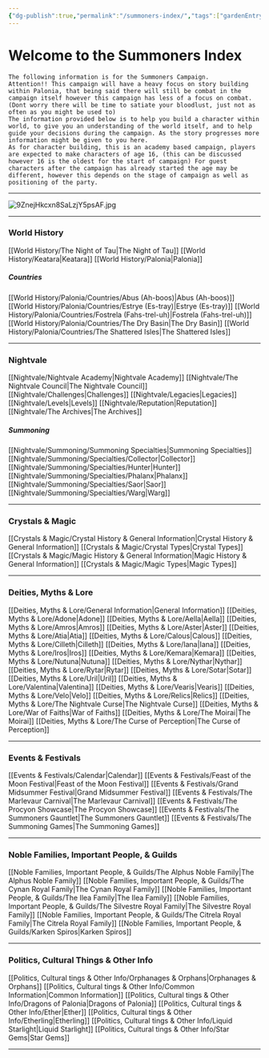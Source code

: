 ```yaml
---
{"dg-publish":true,"permalink":"/summoners-index/","tags":["gardenEntry"]}
---
```


# Welcome to the Summoners Index

	The following information is for the Summoners Campaign. 
	Attention!! This campaign will have a heavy focus on story building within Palonia, that being said there will still be combat in the campaign itself however this campaign has less of a focus on combat. (Dont worry there will be time to satiate your bloodlust, just not as often as you might be used to)
	The information provided below is to help you build a character within world, to give you an understanding of the world itself, and to help guide your decisions during the campaign. As the story progresses more information might be given to you here.
	As for character building, this is an academy based campaign, players are expected to make characters of age 16, (this can be discussed however 16 is the oldest for the start of campaign) For guest characters after the campaign has already started the age may be different, however this depends on the stage of campaign as well as positioning of the party.
	
---
![9ZnejHkcxn8SaLzjY5psAF.jpg](/img/user/Images/9ZnejHkcxn8SaLzjY5psAF.jpg)

---
### World History
[[World History/The Night of Tau\|The Night of Tau]]
[[World History/Keatara\|Keatara]]
[[World History/Palonia\|Palonia]]

##### Countries
[[World History/Palonia/Countries/Abus (Ah-boos)\|Abus (Ah-boos)]]
[[World History/Palonia/Countries/Estrye (Es-tray)\|Estrye (Es-tray)]]
[[World History/Palonia/Countries/Fostrela (Fahs-trel-uh)\|Fostrela (Fahs-trel-uh)]]
[[World History/Palonia/Countries/The Dry Basin\|The Dry Basin]]
[[World History/Palonia/Countries/The Shattered Isles\|The Shattered Isles]]

---
### Nightvale
[[Nightvale/Nightvale Academy\|Nightvale Academy]]
[[Nightvale/The Nightvale Council\|The Nightvale Council]]
[[Nightvale/Challenges\|Challenges]]
[[Nightvale/Legacies\|Legacies]]
[[Nightvale/Levels\|Levels]]
[[Nightvale/Reputation\|Reputation]]
[[Nightvale/The Archives\|The Archives]]

##### Summoning
[[Nightvale/Summoning/Summoning Specialties\|Summoning Specialties]]
[[Nightvale/Summoning/Specialties/Collector\|Collector]]
[[Nightvale/Summoning/Specialties/Hunter\|Hunter]]
[[Nightvale/Summoning/Specialties/Phalanx\|Phalanx]]
[[Nightvale/Summoning/Specialties/Saor\|Saor]]
[[Nightvale/Summoning/Specialties/Warg\|Warg]]

---
### Crystals & Magic
[[Crystals & Magic/Crystal History & General Information\|Crystal History & General Information]]
[[Crystals & Magic/Crystal Types\|Crystal Types]]
[[Crystals & Magic/Magic History & General Information\|Magic History & General Information]]
[[Crystals & Magic/Magic Types\|Magic Types]]

---
### Deities, Myths & Lore
[[Deities, Myths & Lore/General Information\|General Information]]
[[Deities, Myths & Lore/Adone\|Adone]]
[[Deities, Myths & Lore/Aella\|Aella]]
[[Deities, Myths & Lore/Amros\|Amros]]
[[Deities, Myths & Lore/Aster\|Aster]]
[[Deities, Myths & Lore/Atia\|Atia]]
[[Deities, Myths & Lore/Calous\|Calous]]
[[Deities, Myths & Lore/Cilleth\|Cilleth]]
[[Deities, Myths & Lore/Iana\|Iana]]
[[Deities, Myths & Lore/Iros\|Iros]]
[[Deities, Myths & Lore/Kemara\|Kemara]]
[[Deities, Myths & Lore/Nutuna\|Nutuna]]
[[Deities, Myths & Lore/Nythar\|Nythar]]
[[Deities, Myths & Lore/Rytar\|Rytar]]
[[Deities, Myths & Lore/Sotar\|Sotar]]
[[Deities, Myths & Lore/Uril\|Uril]]
[[Deities, Myths & Lore/Valentina\|Valentina]]
[[Deities, Myths & Lore/Vearis\|Vearis]]
[[Deities, Myths & Lore/Velo\|Velo]]
[[Deities, Myths & Lore/Relics\|Relics]]
[[Deities, Myths & Lore/The Nightvale Curse\|The Nightvale Curse]]
[[Deities, Myths & Lore/War of Faiths\|War of Faiths]]
[[Deities, Myths & Lore/The Moirai\|The Moirai]]
[[Deities, Myths & Lore/The Curse of Perception\|The Curse of Perception]]

---
### Events & Festivals
[[Events & Festivals/Calendar\|Calendar]]
[[Events & Festivals/Feast of the Moon Festival\|Feast of the Moon Festival]]
[[Events & Festivals/Grand Midsummer Festival\|Grand Midsummer Festival]]
[[Events & Festivals/The Marlevaur Carnival\|The Marlevaur Carnival]]
[[Events & Festivals/The Procyon Showcase\|The Procyon Showcase]]
[[Events & Festivals/The Summoners Gauntlet\|The Summoners Gauntlet]]
[[Events & Festivals/The Summoning Games\|The Summoning Games]]

---
### Noble Families, Important People, & Guilds
[[Noble Families, Important People, & Guilds/The Alphus Noble Family\|The Alphus Noble Family]]
[[Noble Families, Important People, & Guilds/The Cynan Royal Family\|The Cynan Royal Family]]
[[Noble Families, Important People, & Guilds/The Ilea Family\|The Ilea Family]]
[[Noble Families, Important People, & Guilds/The Silvestre Royal Family\|The Silvestre Royal Family]]
[[Noble Families, Important People, & Guilds/The Citrela Royal Family\|The Citrela Royal Family]]
[[Noble Families, Important People, & Guilds/Karken Spiros\|Karken Spiros]]

---
### Politics, Cultural Things & Other Info
[[Politics, Cultural tings & Other Info/Orphanages & Orphans\|Orphanages & Orphans]]
[[Politics, Cultural tings & Other Info/Common Information\|Common Information]]
[[Politics, Cultural tings & Other Info/Dragons of Palonia\|Dragons of Palonia]]
[[Politics, Cultural tings & Other Info/Ether\|Ether]]
[[Politics, Cultural tings & Other Info/Etherling\|Etherling]]
[[Politics, Cultural tings & Other Info/Liquid Starlight\|Liquid Starlight]]
[[Politics, Cultural tings & Other Info/Star Gems\|Star Gems]]

---